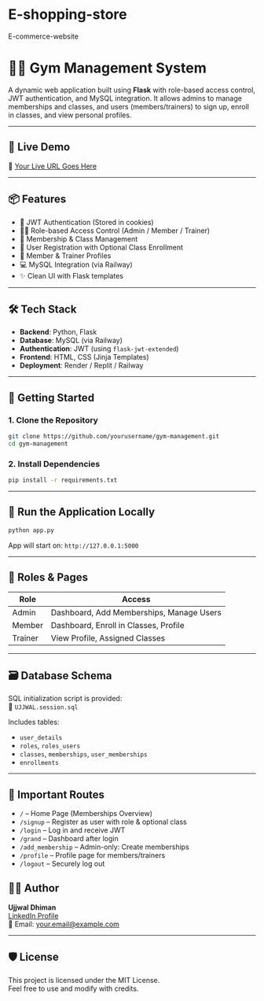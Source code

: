 # E-shopping-store
E-commerce-website 

# 🏋️‍♂️ Gym Management System

A dynamic web application built using **Flask** with role-based access control, JWT authentication, and MySQL integration. It allows admins to manage memberships and classes, and users (members/trainers) to sign up, enroll in classes, and view personal profiles.

---

## 🔗 Live Demo

🚀 [Your Live URL Goes Here](https://your-app-url.onrender.com)

---

## 📦 Features

- 🔐 JWT Authentication (Stored in cookies)
- 🧑‍💼 Role-based Access Control (Admin / Member / Trainer)
- 📝 Membership & Class Management
- 👥 User Registration with Optional Class Enrollment
- 👤 Member & Trainer Profiles
- 💻 MySQL Integration (via Railway)
- ✨ Clean UI with Flask templates

---

## 🛠️ Tech Stack

- **Backend**: Python, Flask
- **Database**: MySQL (via Railway)
- **Authentication**: JWT (using `flask-jwt-extended`)
- **Frontend**: HTML, CSS (Jinja Templates)
- **Deployment**: Render / Replit / Railway

---

## 🚀 Getting Started

### 1. Clone the Repository

```bash
git clone https://github.com/yourusername/gym-management.git
cd gym-management
```

### 2. Install Dependencies

```bash
pip install -r requirements.txt
```
---

## 🧪 Run the Application Locally

```bash
python app.py
```

App will start on: `http://127.0.0.1:5000`

---

## 🔐 Roles & Pages

| Role     | Access                                   |
|----------|------------------------------------------|
| Admin    | Dashboard, Add Memberships, Manage Users |
| Member   | Dashboard, Enroll in Classes, Profile    |
| Trainer  | View Profile, Assigned Classes           |

---

## 🗃️ Database Schema

SQL initialization script is provided:  
📄 `UJJWAL.session.sql`

Includes tables:
- `user_details`
- `roles`, `roles_users`
- `classes`, `memberships`, `user_memberships`
- `enrollments`

---

## 🧠 Important Routes

- `/` – Home Page (Memberships Overview)
- `/signup` – Register as user with role & optional class
- `/login` – Log in and receive JWT
- `/grand` – Dashboard after login
- `/add_membership` – Admin-only: Create memberships
- `/profile` – Profile page for members/trainers
- `/logout` – Securely log out

## 👨‍💻 Author

**Ujjwal Dhiman**  
[LinkedIn Profile](https://www.linkedin.com/in/your-link/)  
📧 Email: your.email@example.com

---

## 🛡️ License

This project is licensed under the MIT License.  
Feel free to use and modify with credits.

